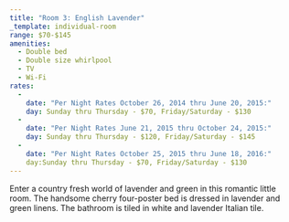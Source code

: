 ```yaml
---
title: "Room 3: English Lavender"
_template: individual-room
range: $70-$145
amenities:
  - Double bed
  - Double size whirlpool
  - TV
  - Wi-Fi
rates:
  -
    date: "Per Night Rates October 26, 2014 thru June 20, 2015:"
    day: Sunday thru Thursday - $70, Friday/Saturday - $130
  -
    date: "Per Night Rates June 21, 2015 thru October 24, 2015:"
    day: Sunday thru Thursday - $120, Friday/Saturday - $145
  -
    date: "Per Night Rates October 25, 2015 thru June 18, 2016:"
    day:Sunday thru Thursday - $70, Friday/Saturday - $130
---
```


Enter a country fresh world of lavender and green in this romantic little room. The handsome cherry four-poster bed is dressed in lavender and green linens. The bathroom is tiled in white and lavender Italian tile.
